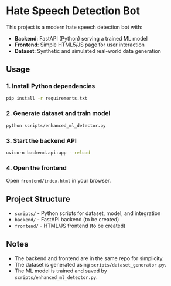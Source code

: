 # Hate Speech Detection Bot

This project is a modern hate speech detection bot with:
- **Backend**: FastAPI (Python) serving a trained ML model
- **Frontend**: Simple HTML5/JS page for user interaction
- **Dataset**: Synthetic and simulated real-world data generation

## Usage

### 1. Install Python dependencies
```sh
pip install -r requirements.txt
```

### 2. Generate dataset and train model
```sh
python scripts/enhanced_ml_detector.py
```

### 3. Start the backend API
```sh
uvicorn backend.api:app --reload
```

### 4. Open the frontend
Open `frontend/index.html` in your browser.

## Project Structure
- `scripts/` - Python scripts for dataset, model, and integration
- `backend/` - FastAPI backend (to be created)
- `frontend/` - HTML/JS frontend (to be created)

## Notes
- The backend and frontend are in the same repo for simplicity.
- The dataset is generated using `scripts/dataset_generator.py`.
- The ML model is trained and saved by `scripts/enhanced_ml_detector.py`.